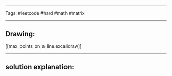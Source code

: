 

----

Tags: #leetcode #hard #math #matrix

----

## Drawing:
[[max_points_on_a_line.excalidraw]]

----


## solution explanation:

